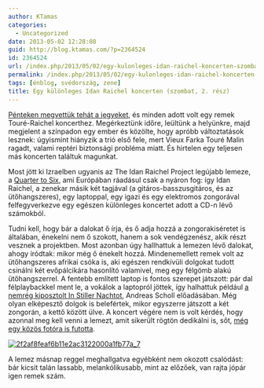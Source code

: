 ```yaml
---
author: KTamas
categories:
  - Uncategorized
date: 2013-05-02 12:28:08
guid: http://blog.ktamas.com/?p=2364524
id: 2364524
url: /index.php/2013/05/02/egy-kulonleges-idan-raichel-koncerten-szombat-2-resz/
permalink: /index.php/2013/05/02/egy-kulonleges-idan-raichel-koncerten-szombat-2-resz/
tags: [énblog, svédország, zene]
title: Egy különleges Idan Raichel koncerten (szombat, 2. rész)
---
```


[Pénteken megvettük tehát a jegyeket](http://blog.ktamas.com/index.php/2013/04/29/megvannak-a-jegyek-pentek/), és minden adott volt egy remek Touré-Raichel koncerthez. Megérkeztünk időre, leültünk a helyünkre, majd megjelent a színpadon egy ember és közölte, hogy apróbb változtatások lesznek: úgyismint hiányzik a trió első fele, mert Vieux Farka Touré Malin ragadt, valami reptéri biztonsági probléma miatt. És hirtelen egy teljesen más koncerten találtuk magunkat.

Most jött ki Izraelben ugyanis az The Idan Raichel Project legújabb lemeze, a [Quarter to Six](https://itunes.apple.com/il/album/quarter-to-six/id609344360), ami Európában ráadásul csak a nyáron fog: így Idan Raichel, a zenekar másik két tagjával (a gitáros-basszusgitáros, és az ütőhangszeres), egy laptoppal, egy igazi és egy elektromos zongorával felfegyverkezve egy egészen különleges koncertet adott a CD-n lévő számokból. 

Tudni kell, hogy bár a dalokat ő írja, és ő adja hozzá a zongorakiséretet is általában, énekelni nem ő szokott, hanem a sok vendégzenész, akik részt vesznek a projektben. Most azonban úgy hallhattuk a lemezen lévő dalokat, ahogy íródtak: mikor még ő énekelt hozzá. Mindenemellett remek volt az ütőhangszeres afrikai csóka is, aki egészen rendkívüli dolgokat tudott csinálni két evőpálcikára hasonlító valamivel, meg egy félgömb alakú ütőhangszerrel. A fentebb említett laptop is fontos szerepet játszott: pár dal félplaybackkel ment le, a vokálok a laptopról jöttek, így halhattuk például [a nemrég kiposztolt In Stiller Nachtot](http://blog.ktamas.com/index.php/2013/04/30/zenei-szunnap-the-idan-raichel-project-in-stiller-nacht/), Andreas Scholl előadásában. Még olyan elképesztő dolgok is belefértek, mikor egyszerre játszott a két zongorán, a kettő között ülve. A koncert végére nem is volt kérdés, hogy azonnal meg kell venni a lemezt, amit sikerült rögtön dedikálni is, sőt, [még egy közös fotóra is futotta](/wp-content/uploads/2013/05/c08f5ca4af6b11e2893b22000aa8100d_7.jpg).

[<img src="/wp-content/uploads/2013/05/2f2af8feaf6b11e2ac3122000a1fb77a_7.jpg" alt="2f2af8feaf6b11e2ac3122000a1fb77a_7" width="612" height="612" class="aligncenter size-full wp-image-2364526" srcset="/wp-content/uploads/2013/05/2f2af8feaf6b11e2ac3122000a1fb77a_7.jpg 612w, /wp-content/uploads/2013/05/2f2af8feaf6b11e2ac3122000a1fb77a_7-150x150.jpg 150w, /wp-content/uploads/2013/05/2f2af8feaf6b11e2ac3122000a1fb77a_7-300x300.jpg 300w" sizes="(max-width: 612px) 100vw, 612px" />](/wp-content/uploads/2013/05/2f2af8feaf6b11e2ac3122000a1fb77a_7.jpg)

A lemez másnap reggel meghallgatva egyébként nem okozott csalódást: bár kicsit talán lassabb, melankólikusabb, mint az előzőek, van rajta jópár igen remek szám.
